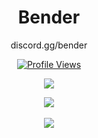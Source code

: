 <h1 align="center">Bender</h1>
<p align="center">discord.gg/bender</p>
<a href="https://github.com/bender09">
  <p align="center">
    <img src="https://komarev.com/ghpvc/?username=bender09" alt="Profile Views">
  </p>
</a>

<p align="center">
  <img src="https://github-readme-stats.vercel.app/api/?username=bender09&title_color=4F8CC9&text_color=9f9f9f&show_icons=true&bg_color=00000000&hide_border=true&icon_color=4F8CC9&hide_title=true&count_private=true" />
</p>

<p align="center">
  <img src="https://discord.c99.nl/widget/theme-1/792115949972226078.png" />
  <br />
  <br />
  <img src="https://github-profile-trophy.vercel.app/?username=bender09&theme=nord&margin-w=15&margin-h=1&column=6" />
</p>
